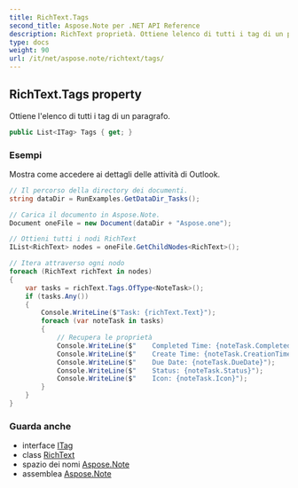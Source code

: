 ```yaml
---
title: RichText.Tags
second_title: Aspose.Note per .NET API Reference
description: RichText proprietà. Ottiene lelenco di tutti i tag di un paragrafo.
type: docs
weight: 90
url: /it/net/aspose.note/richtext/tags/
---
```

## RichText.Tags property

Ottiene l'elenco di tutti i tag di un paragrafo.

```csharp
public List<ITag> Tags { get; }
```

### Esempi

Mostra come accedere ai dettagli delle attività di Outlook.

```csharp
// Il percorso della directory dei documenti.
string dataDir = RunExamples.GetDataDir_Tasks();

// Carica il documento in Aspose.Note.
Document oneFile = new Document(dataDir + "Aspose.one");

// Ottieni tutti i nodi RichText
IList<RichText> nodes = oneFile.GetChildNodes<RichText>();

// Itera attraverso ogni nodo
foreach (RichText richText in nodes)
{
    var tasks = richText.Tags.OfType<NoteTask>();
    if (tasks.Any())
    {
        Console.WriteLine($"Task: {richText.Text}");
        foreach (var noteTask in tasks)
        {
            // Recupera le proprietà
            Console.WriteLine($"    Completed Time: {noteTask.CompletedTime}");
            Console.WriteLine($"    Create Time: {noteTask.CreationTime}");
            Console.WriteLine($"    Due Date: {noteTask.DueDate}");
            Console.WriteLine($"    Status: {noteTask.Status}");
            Console.WriteLine($"    Icon: {noteTask.Icon}");
        }
    }
}
```

### Guarda anche

* interface [ITag](../../itag/)
* class [RichText](../)
* spazio dei nomi [Aspose.Note](../../richtext/)
* assemblea [Aspose.Note](../../../)


